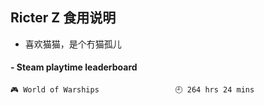 ## Ricter Z 食用说明
- 喜欢猫猫，是个冇猫孤儿

<!-- steam-box start -->
#### - Steam playtime leaderboard
```text
🎮 World of Warships                 🕘 264 hrs 24 mins
```
<!-- Powered by https://github.com/YouEclipse/steam-box . -->
<!-- steam-box end -->
